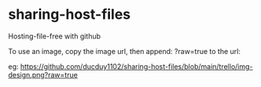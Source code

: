 # sharing-host-files

Hosting-file-free with github

To use an image, copy the image url, then append: ?raw=true to the url:

eg: https://github.com/ducduy1102/sharing-host-files/blob/main/trello/img-design.png?raw=true
